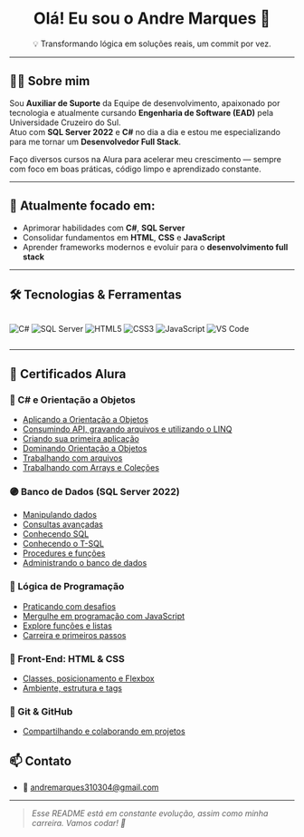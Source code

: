 <h1 align="center">Olá! Eu sou o Andre Marques 👋</h1>
<p align="center">💡 Transformando lógica em soluções reais, um commit por vez.</p>

---

## 🧑‍💻 Sobre mim

Sou **Auxiliar de Suporte** da Equipe de desenvolvimento, apaixonado por tecnologia e atualmente cursando **Engenharia de Software (EAD)** pela Universidade Cruzeiro do Sul.  
Atuo com **SQL Server 2022** e **C#** no dia a dia e estou me especializando para me tornar um **Desenvolvedor Full Stack**.

Faço diversos cursos na Alura para acelerar meu crescimento — sempre com foco em boas práticas, código limpo e aprendizado constante.

---

## 🎯 Atualmente focado em:

- Aprimorar habilidades com **C#**, **SQL Server**
- Consolidar fundamentos em **HTML**, **CSS** e **JavaScript**
- Aprender frameworks modernos e evoluir para o **desenvolvimento full stack**

---

## 🛠️ Tecnologias & Ferramentas

<div style="display: flex; flex-wrap: wrap;">
  
![C#](https://img.shields.io/badge/-CSharp-239120?style=for-the-badge&logo=csharp&logoColor=white)
![SQL Server](https://img.shields.io/badge/-SQL%20Server-CC2927?style=for-the-badge&logo=microsoftsqlserver&logoColor=white)
![HTML5](https://img.shields.io/badge/-HTML5-E34F26?style=for-the-badge&logo=html5&logoColor=white)
![CSS3](https://img.shields.io/badge/-CSS3-1572B6?style=for-the-badge&logo=css3&logoColor=white)
![JavaScript](https://img.shields.io/badge/-JavaScript-F7DF1E?style=for-the-badge&logo=javascript&logoColor=black)
![VS Code](https://img.shields.io/badge/-VSCode-007ACC?style=for-the-badge&logo=visual-studio-code&logoColor=white)
</div>

---

## 📜 Certificados Alura

### 🔷 C# e Orientação a Objetos
- [Aplicando a Orientação a Objetos](https://cursos.alura.com.br/user/andre-nunes19/course/csharp-aplicando-orientacao-objetos/certificate)
- [Consumindo API, gravando arquivos e utilizando o LINQ](https://cursos.alura.com.br/user/andre-nunes19/course/c-sharp-consumindo-api-gravando-arquivos-linq/certificate)
- [Criando sua primeira aplicação](https://cursos.alura.com.br/user/andre-nunes19/course/csharp-criando-primeira-aplicacao/certificate)
- [Dominando Orientação a Objetos](https://cursos.alura.com.br/user/andre-nunes19/course/csharp-dominando-orientacao-objetos/certificate)
- [Trabalhando com arquivos](https://cursos.alura.com.br/user/andre-nunes19/course/c-sharp-trabalhando-arquivos/certificate)
- [Trabalhando com Arrays e Coleções](https://cursos.alura.com.br/user/andre-nunes19/course/csharp-arrays-colecoes/certificate)

### 🟣 Banco de Dados (SQL Server 2022)
- [Manipulando dados](https://cursos.alura.com.br/user/andre-nunes19/course/microsoft-sql-server-2022-manipulando-dados/certificate)
- [Consultas avançadas](https://cursos.alura.com.br/user/andre-nunes19/course/microsoft-sql-server-2022-consultas-avancadas/certificate)
- [Conhecendo SQL](https://cursos.alura.com.br/user/andre-nunes19/course/microsoft-sql-server-conhecendo-sql/certificate)
- [Conhecendo o T-SQL](https://cursos.alura.com.br/user/andre-nunes19/course/microsoft-sql-server-2022-conhecendo-t-sql/certificate)
- [Procedures e funções](https://cursos.alura.com.br/user/andre-nunes19/course/microsoft-sql-server-2022-procedures-funcoes/certificate)
- [Administrando o banco de dados](https://cursos.alura.com.br/user/andre-nunes19/course/microsoft-sql-server-2022-administrando-banco-dados/certificate)

### 🧠 Lógica de Programação
- [Praticando com desafios](https://cursos.alura.com.br/user/andre-nunes19/course/logica-programacao-praticando-desafios/certificate)
- [Mergulhe em programação com JavaScript](https://cursos.alura.com.br/user/andre-nunes19/course/logica-programacao-mergulhe-programacao-javascript/certificate)
- [Explore funções e listas](https://cursos.alura.com.br/user/andre-nunes19/course/logica-programacao-funcoes-listas/certificate)
- [Carreira e primeiros passos](https://cursos.alura.com.br/user/andre-nunes19/course/comecando-programacao-carreira-primeiros-passos/certificate)

### 🧱 Front-End: HTML & CSS
- [Classes, posicionamento e Flexbox](https://cursos.alura.com.br/user/andre-nunes19/course/html-css-classes-posicionamento-flexbox/certificate)
- [Ambiente, estrutura e tags](https://cursos.alura.com.br/user/andre-nunes19/course/html-css-ambiente-arquivos-tags/certificate)

### 🔴 Git & GitHub
- [Compartilhando e colaborando em projetos](https://cursos.alura.com.br/user/andre-nunes19/course/git-github-compartilhando-colaborando-projetos/certificate)

## 📫 Contato

- 📧 andremarques310304@gmail.com

---

> *Esse README está em constante evolução, assim como minha carreira. Vamos codar! 🚀*


